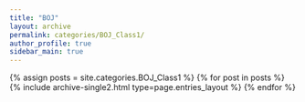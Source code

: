 ```yaml
---
title: "BOJ"
layout: archive
permalink: categories/BOJ_Class1/
author_profile: true
sidebar_main: true
---
```

{% assign posts = site.categories.BOJ_Class1 %}
{% for post in posts %} {% include archive-single2.html type=page.entries_layout %} {% endfor %}